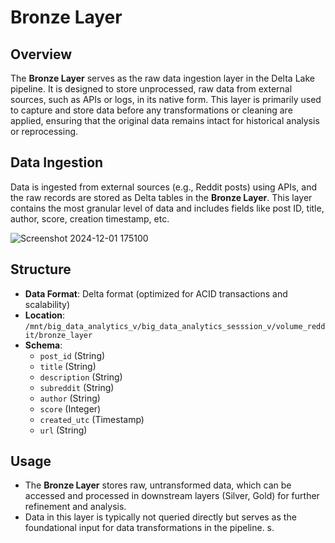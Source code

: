 # Bronze Layer

## Overview
The **Bronze Layer** serves as the raw data ingestion layer in the Delta Lake pipeline. It is designed to store unprocessed, raw data from external sources, such as APIs or logs, in its native form. This layer is primarily used to capture and store data before any transformations or cleaning are applied, ensuring that the original data remains intact for historical analysis or reprocessing.

## Data Ingestion
Data is ingested from external sources (e.g., Reddit posts) using APIs, and the raw records are stored as Delta tables in the **Bronze Layer**. This layer contains the most granular level of data and includes fields like post ID, title, author, score, creation timestamp, etc.

![Screenshot 2024-12-01 175100](https://github.com/user-attachments/assets/703b5aec-3619-4060-afa5-9868a3971609)


## Structure
- **Data Format**: Delta format (optimized for ACID transactions and scalability)
- **Location**: `/mnt/big_data_analytics_v/big_data_analytics_sesssion_v/volume_reddit/bronze_layer`
- **Schema**: 
  - `post_id` (String)
  - `title` (String)
  - `description` (String)
  - `subreddit` (String)
  - `author` (String)
  - `score` (Integer)
  - `created_utc` (Timestamp)
  - `url` (String)

## Usage
- The **Bronze Layer** stores raw, untransformed data, which can be accessed and processed in downstream layers (Silver, Gold) for further refinement and analysis.
- Data in this layer is typically not queried directly but serves as the foundational input for data transformations in the pipeline.
s.


